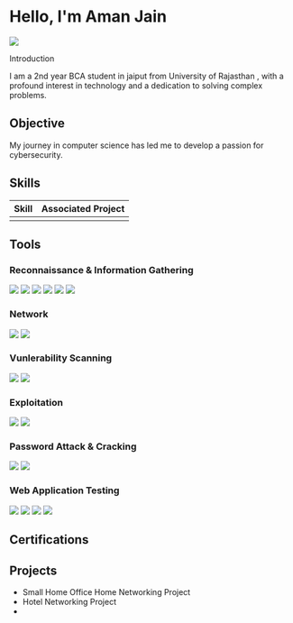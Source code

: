 # Hello, I'm Aman Jain
<a href="https://www.linkedin.com/in/aman-j-63bb47267"><img src="https://img.shields.io/badge/-LinkedIn-0072b1?&style=for-the-badge&logo=linkedin&logoColor=white" /></a>

Introduction 

I am a 2nd year BCA student in jaiput from University of Rajasthan , with a profound interest in technology and a dedication to solving complex problems.

## Objective

My journey in computer science has led me to develop a passion for cybersecurity.

## Skills

| Skill                                         | Associated Project         |
|-----------------------------------------------|----------------------------|
|           | <a href="https://google.com"></a>|

## Tools
### Reconnaissance & Information Gathering
<div>
    <img src="https://img.shields.io/badge/-Nmap-1679A7?&style=for-the-badge&logo=Nmap&logoColor=white" />
    <img src="https://img.shields.io/badge/Whois-1679A7?&style=for-the-badge&logo=Whois&logoColor=white" />
    <img src="https://img.shields.io/badge/TheHarvester-1679A7?&style=for-the-badge&logo=TheHarvester&logoColor=white" />
    <img src="https://img.shields.io/badge/Reconing-1679A7?&style=for-the-badge&logo=Recon-ng&logoColor=white" />
    <img src="https://img.shields.io/badge/Dnsenum/Dnsrecon-1679A7?&style=for-the-badge&logo=Dnsenum&logoColor=white" />
    <img src="https://img.shields.io/badge/Bug Bounty Tool-1679A7?&style=for-the-badge&logo=Bug&logoColor=white" />
</div>

### Network
<div>
    <img src="https://img.shields.io/badge/-Wireshark-1679A7?&style=for-the-badge&logo=Wireshark&logoColor=white" />
    <img src="https://img.shields.io/badge/Cisco packet tracer-1679A7?&style=for-the-badge&logo=Ciscopackettracer&logoColor=white" />
</div>

### Vunlerability Scanning
<div>
    <img src="https://img.shields.io/badge/Nessus-1679A7?&style=for-the-badge&logo=Nessus&logoColor=white" />
    <img src="https://img.shields.io/badge/Burp Suite-1679A7?&style=for-the-badge&logo=Burpsuite&logoColor=white" />
</div>

### Exploitation
<div>
    <img src="https://img.shields.io/badge/Metasploit Framework-1679A7?&style=for-the-badge&logo=Whois&logoColor=white" />
    <img src="https://img.shields.io/badge/Explot DB-1679A7?&style=for-the-badge&logo=Whois&logoColor=white" />
</div>

### Password Attack & Cracking 
<div>
    <img src="https://img.shields.io/badge/john the Ripper-1679A7?&style=for-the-badge&logo=Whois&logoColor=white" />
    <img src="https://img.shields.io/badge/Hydra-1679A7?&style=for-the-badge&logo=Whois&logoColor=white" />
</div>

### Web Application Testing
<div>
    <img src="https://img.shields.io/badge/Burp Suite-1679A7?&style=for-the-badge&logo=Whois&logoColor=white" />
    <img src="https://img.shields.io/badge/OWASP ZAP-1679A7?&style=for-the-badge&logo=Whois&logoColor=white" />
    <img src="https://img.shields.io/badge/SQLMap-1679A7?&style=for-the-badge&logo=Whois&logoColor=white" />
    <img src="https://img.shields.io/badge/Dirb/Dirbuster-1679A7?&style=for-the-badge&logo=Whois&logoColor=white" />
</div>

###

## Certifications
<div>
    
</div>

## Projects
- Small Home Office Home Networking Project
- Hotel Networking Project
- 
